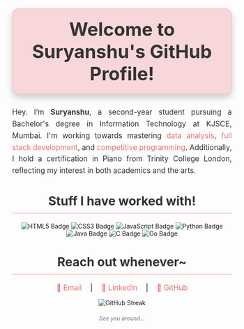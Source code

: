 <h1 align="center" style="font-size: 3em; color: #333; background-color: #f8d7da; padding: 20px; border-radius: 15px; border: 2px solid #f5c6cb; box-shadow: 0 8px 16px rgba(0, 0, 0, 0.2);">
  Welcome to Suryanshu's GitHub Profile!
</h1>

<p align="center" style="font-size: 1.2em; color: #333; max-width: 800px; margin: 20px auto; line-height: 1.6; text-align: justify;">
  Hey. I’m <b>Suryanshu</b>, a second-year student pursuing a Bachelor's degree in Information Technology at KJSCE, Mumbai. I'm working towards mastering <span style="color: #e57373;">data analysis</span>, <span style="color: #e57373;">full stack development</span>, and <span style="color: #e57373;">competitive programming</span>. Additionally, I hold a certification in Piano from Trinity College London, reflecting my interest in both academics and the arts.
</p>

<h2 align="center" style="font-size: 2em; color: #333; border-bottom: 2px solid #f5c6cb; padding-bottom: 10px; margin-bottom: 20px;">
  Stuff I have worked with!
</h2>
<p align="center">
  <img src="https://img.shields.io/badge/HTML5-E34F26?style=flat&logo=html5&logoColor=white" alt="HTML5 Badge"/>
  <img src="https://img.shields.io/badge/CSS3-1572B6?style=flat&logo=css3&logoColor=white" alt="CSS3 Badge"/>
  <img src="https://img.shields.io/badge/JavaScript-F7DF1E?style=flat&logo=javascript&logoColor=black" alt="JavaScript Badge"/>
  <img src="https://img.shields.io/badge/Python-3776AB?style=flat&logo=python&logoColor=white" alt="Python Badge"/>
  <img src="https://img.shields.io/badge/Java-007396?style=flat&logo=java&logoColor=white" alt="Java Badge"/>
  <img src="https://img.shields.io/badge/C-%2300599C?style=flat&logo=c&logoColor=white" alt="C Badge"/>
  <img src="https://img.shields.io/badge/Go-00ADD8?style=flat&logo=go&logoColor=white" alt="Go Badge"/>
</p>

<h2 align="center" style="font-size: 2em; color: #333; border-bottom: 2px solid #f5c6cb; padding-bottom: 10px; margin-bottom: 20px;">
  Reach out whenever~
</h2>
<p align="center" style="font-size: 1.2em;">
  <a href="mailto:suryanshu.b@somaiya.edu" style="color: #e57373; text-decoration: none; padding: 0 15px;">📧 Email</a> |
  <a href="https://www.linkedin.com/in/suryanshusudipbanerjee/" style="color: #e57373; text-decoration: none; padding: 0 15px;">🔗 LinkedIn</a> |
  <a href="https://github.com/SuryanshuBanerjee" style="color: #e57373; text-decoration: none; padding: 0 15px;">🐙 GitHub</a>
</p>

<p align="center">
  <img src="https://github-readme-streak-stats.herokuapp.com?user=SuryanshuBanerjee&theme=radical&hide_border=true&date_format=M%20j%5B%2C%20Y%5D" alt="GitHub Streak">
</p>

<p align="center" style="font-size: 0.9em; color: #777; margin: 20px;">
  <i>See you around...</i>
</p>
